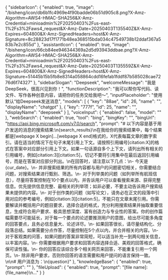 {
    "sidebarIcon": {
        "enabled": true,
        "image": "/bisheng/icon/db6b1fc4969e4f90badde06b51d905c8.png?X-Amz-Algorithm=AWS4-HMAC-SHA256&X-Amz-Credential=minioadmin%2F20250403%2Fus-east-1%2Fs3%2Faws4_request&X-Amz-Date=20250403T135540Z&X-Amz-Expires=604800&X-Amz-SignedHeaders=host&X-Amz-Signature=8c28823d17f1771b48ea368515bda034c47549738b12ddaf367a583b7e2c855d"
    },
    "assistantIcon": {
        "enabled": true,
        "image": "/bisheng/icon/66cb84ee946344369a2d5d93943ddbae.png?X-Amz-Algorithm=AWS4-HMAC-SHA256&X-Amz-Credential=minioadmin%2F20250403%2Fus-east-1%2Fs3%2Faws4_request&X-Amz-Date=20250403T135559Z&X-Amz-Expires=604800&X-Amz-SignedHeaders=host&X-Amz-Signature=51445b15b5fb8e8314a058864cdd16fefab1fddf87b585028cae7276d6f74327"
    },
    "sidebarSlogan": "Deepseek",
    "welcomeMessage": "我是 DeepSeek，很高兴见到你！",
    "functionDescription": "我可以帮你写代码、读文件、写作各种创意内容，请把你的任务交给我吧～",
    "inputPlaceholder": "使用默认“给Deepseek发送消息",
    "models": [
        {
            "key": "88ae",
            "id": 26,
            "name": "",
            "displayName": "chatgpt"
        },
        {
            "key": "777f",
            "id": 25,
            "name": "",
            "displayName": "deepseek"
        }
    ],
    "voiceInput": {
        "enabled": false,
        "model": ""
    },
    "webSearch": {
        "enabled": true,
        "tool": "bing",
        "bingKey": "",
        "bingUrl": "https://api.bing.microsoft.com/v7.0/search",
        "prompt": "# 以下内容是基于用户发送的消息的搜索结果:\n{search_results}\n在我给你的搜索结果中，每个结果都是[webpage X begin]...[webpage X end]格式的，X代表每篇文章的数字索引。请在适当的情况下在句子末尾引用上下文。请按照引用编号[citation:X]的格式在答案中对应部分引用上下文。如果一句话源自多个上下文，请列出所有相关的引用编号，例如[citation:3][citation:5]，切记不要将引用集中在最后返回引用编号，而是在答案对应部分列出。\n在回答时，请注意以下几点：\n- 今天是{cur_date}。\n- 并非搜索结果的所有内容都与用户的问题密切相关，你需要结合问题，对搜索结果进行甄别、筛选。\n- 对于列举类的问题（如列举所有航班信息），尽量将答案控制在10个要点以内，并告诉用户可以查看搜索来源、获得完整信息。优先提供信息完整、最相关的列举项；如非必要，不要主动告诉用户搜索结果未提供的内容。\n- 对于创作类的问题（如写论文），请务必在正文的段落中引用对应的参考编号，例如[citation:3][citation:5]，不能只在文章末尾引用。你需要解读并概括用户的题目要求，选择合适的格式，充分利用搜索结果并抽取重要信息，生成符合用户要求、极具思想深度、富有创造力与专业性的答案。你的创作篇幅需要尽可能延长，对于每一个要点的论述要推测用户的意图，给出尽可能多角度的回答要点，且务必信息量大、论述详尽。\n- 如果回答很长，请尽量结构化、分段落总结。如果需要分点作答，尽量控制在5个点以内，并合并相关的内容。\n- 对于客观类的问答，如果问题的答案非常简短，可以适当补充一到两句相关信息，以丰富内容。\n- 你需要根据用户要求和回答内容选择合适、美观的回答格式，确保可读性强。\n- 你的回答应该综合多个相关网页来回答，不能重复引用一个网页。\n- 除非用户要求，否则你回答的语言需要和用户提问的语言保持一致。\n\n# 用户消息为：\n{question}"
    },
    "knowledgeBase": {
        "enabled": true,
        "prompt": ""
    },
    "fileUpload": {
        "enabled": true,
        "prompt": "[file name]: {file_name}\n..."
    }
}